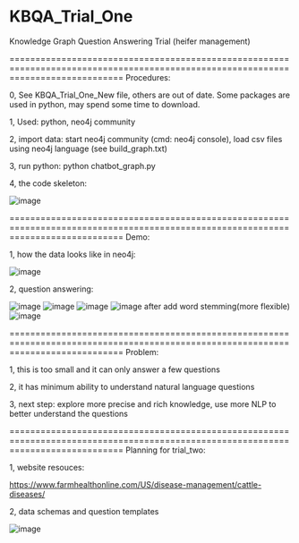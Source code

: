 # KBQA_Trial_One
Knowledge Graph Question Answering Trial (heifer management)

==================================================================================================================================
Procedures:

0, 
See KBQA_Trial_One_New file, others are out of date.
Some packages are used in python, may spend some time to download.

1, Used:
python, 
neo4j community

2, import data:
start neo4j community (cmd: neo4j console),
load csv files using neo4j language (see build_graph.txt)

3, run python:
python chatbot_graph.py

4, the code skeleton:


![image](https://user-images.githubusercontent.com/77312114/121019573-2273b500-c7d2-11eb-9fbd-9c50957b86ec.png)


==================================================================================================================================
Demo:

1, how the data looks like in neo4j:

![image](https://user-images.githubusercontent.com/77312114/120652874-c13aa180-c4b2-11eb-8c18-5f5524a89d6c.png)

2, question answering:


![image](https://user-images.githubusercontent.com/77312114/119590979-5c26e200-be08-11eb-984f-7818448a09ce.png)
![image](https://user-images.githubusercontent.com/77312114/119590992-62b55980-be08-11eb-95f1-93c9e85c0bd0.png)
![image](https://user-images.githubusercontent.com/77312114/119591005-68ab3a80-be08-11eb-821a-42ecdd69813e.png)
![image](https://user-images.githubusercontent.com/77312114/120653021-e4655100-c4b2-11eb-98d9-f7a4927136ab.png)
after add word stemming(more flexible)
![image](https://user-images.githubusercontent.com/77312114/121019813-5b138e80-c7d2-11eb-9d2b-2201740a643a.png)



==================================================================================================================================
Problem:

1, this is too small and it can only answer a few questions

2, it has minimum ability to understand natural language questions

3, next step: explore more precise and rich knowledge,
              use more NLP to better understand the questions
              
              
   
   
==================================================================================================================================
Planning for trial_two:

1, website resouces:

https://www.farmhealthonline.com/US/disease-management/cattle-diseases/

2, data schemas and question templates

![image](https://user-images.githubusercontent.com/77312114/120652632-86d10480-c4b2-11eb-850e-128513194d9b.png)

